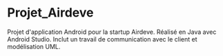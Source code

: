 # Projet_Airdeve
Projet d'application Android pour la startup Airdeve. Réalisé en Java avec Android Studio. Inclut un travail de communication avec le client et modélisation UML.